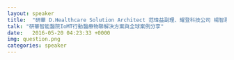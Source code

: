 ```yaml
---
layout: speaker
title:  "研華 D.Healthcare Solution Architect 范瑋益副理、耀登科技公司 楊智惠副總"
talk: "研華智能醫院IoMT行動醫療物聯解決方案與全球案例分享"
date:   2016-05-20 04:23:33 +0000
img: question.png
categories: speaker
---
```

